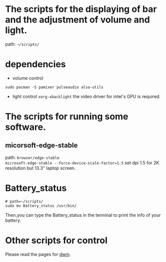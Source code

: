 # The scripts for the displaying of bar and the adjustment of volume and light.
path: `~/scripts/`


# dependencies
- volume control
```shell
sudo pacman -S pamixer pulseaudio alsa-utils 
```
- light control
`xorg-xbacklight`
the video driver for intel's GPU is required.

# The scripts for running some software.
## micorsoft-edge-stable
path: `browser/edge-stable`  
`microsoft-edge-stable --force-device-scale-factor=1.5`
set dpi 1.5 for 2K resolution but 13.3" laptop screen.

# Battery_status
```shell
# path=~/scripts/
sudo mv Battery_status /usr/bin/
```
Then,you can type the Battery_status in the terminal to print the info of your battery.

# Other scripts for control
Please read the pages for [dwm](https://github.com/leejkee/dwm_matebook13).

